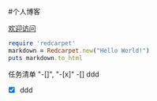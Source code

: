 
#个人博客

[欢迎访问](http://blog.h2o1k.net)


```ruby
require 'redcarpet'
markdown = Redcarpet.new("Hello World!")
puts markdown.to_html
```

任务清单 "-[]", "-[x]"
-[] ddd
-[x] ddd

